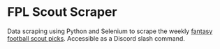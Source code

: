 # FPL Scout Scraper

Data scraping using Python and Selenium to scrape the weekly [fantasy football scout picks](https://www.fantasyfootballscout.co.uk/). Accessible as a Discord slash command.
